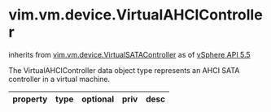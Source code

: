 vim.vm.device.VirtualAHCIController
===================================
inherits from [vim.vm.device.VirtualSATAController](docs/vim.vm.device.VirtualSATAController.md)
as of [vSphere API 5.5](vim.version.md#vim.version.version9)


The VirtualAHCIController data object type represents   an AHCI SATA controller in a virtual machine.

| property | type | optional | priv | desc |
|:---------|:-----|:---------|:-----|:-----|


